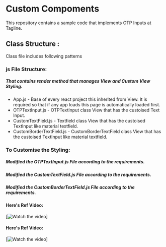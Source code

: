 # Custom Compoments

This repository contains a sample code that implements OTP Inputs at Tagline.

## Class Structure :
Class file includes following patterns

### js File Structure:
##### That contains render method that manages View and Custom View Styling.
- App.js - Base of every react project this inherited from View. It is required so that if any app loads this page is automatically loaded first.
- OTPTextInput.js - OTPTextInput class View that has the custoised Text Input.
- CustomTextField.js - Textfield class View that has the custoised TextInput like material textfield.
- CustomBorderTextField.js - CustomBorderTextField class View that has the custoised TextInput like material textfield.
### To Customise the Styling:
##### Modified the OTPTextInput.js File according to the requirements.
##### Modified the CustomTextField.js File according to the requirements.
##### Modified the CustomBorderTextField.js File according to the requirements.

#### Here's Ref Video:

[![Watch the video](https://j.gifs.com/ROZ1jY.gif)]

#### Here's Ref Video:

[![Watch the video](https://j.gifs.com/0Y52zN.gif)]
